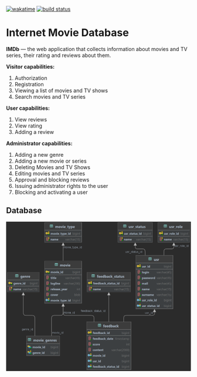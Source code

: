 [![wakatime](https://wakatime.com/badge/github/squarple/imdb.svg)](https://wakatime.com/badge/github/squarple/imdb)
<a href="https://app.circleci.com/pipelines/github/squarple/imdb?branch=master">
        <img src="https://img.shields.io/circleci/project/github/squarple/imdb/master" alt="build status"></a>

# Internet Movie Database
**IMDb** — the web application that collects information about movies and TV series, their rating and reviews about them.

**Visitor capabilities:**
1. Authorization
2. Registration
3. Viewing a list of movies and TV shows
4. Search movies and TV series

**User capabilities:**
1. View reviews
2. View rating
3. Adding a review

**Administrator capabilities:**
1. Adding a new genre
2. Adding a new movie or series
3. Deleting Movies and TV Shows
4. Editing movies and TV series
5. Approval and blocking reviews
6. Issuing administrator rights to the user
7. Blocking and activating a user

## Database
![alt_text](images/database.png)
